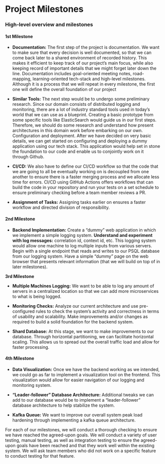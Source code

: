 # Project Milestones

### High-level overview and milestones

#### 1st Milestone

- **Documentation:** The first step of the project is documentation.
We want to make sure that every decision is well documented, so that we can come back
later to a shared environment of recorded history. This makes it efficient to keep
track of our project’s main focus, while also keeping record of important details that
we might forget later down the line. Documentation includes goal-oriented
meeting notes, road-mapping, learning-oriented tech-stack and high-level milestones.
Although it is a process that we will repeat in every milestone, the first one
will define the overall foundation of our project

- **Similar Tools:** The next step would be to undergo some preliminary research.
Since our domain consists of distributed logging and monitoring, there are a lot of
industry standard tools used in today’s world that we can use as a blueprint. Creating
a basic prototype from some specific tools like ElasticSearch would guide us in our
first steps. Therefore, we should do some research and understand how present
architectures in this domain work before embarking on our own. Configuration and
deployment. After we have decided on very basic details, we can get started on
configuring and deploying a dummy application using our tech stack.
This application would help set in stone the foundation to our code and enable us
to conjointly work on it through Github.

- **CI/CD:** We also have to define our CI/CD workflow so that the code that
we are going to all be eventually working on is decoupled from one another to
ensure there is a faster merging process and we allocate less time for errors.
CI/CD using GitHub Actions offers workflows that can build the code in your
repository and run your tests on a set schedule to ensure preliminary checking
before a team member reviews a PR.

- **Assignment of Tasks:** Assigning tasks earlier on ensures a faster workflow and directed division of responsibility.

#### 2nd Milestone

- **Backend Implementation:** Create a “dummy” web application in which we implement a simple logging system.
  **Understand and experiment with log messages:** correlation id, context id, etc.
  This logging system would allow one machine to log multiple inputs from various servers.
  Begin with a single endpoint that reads and writes to our PSQL database from our logging system.
  Have a simple “dummy” page on the web browser that presents relevant information (that we will build on top of in later milestones).

**3rd Milestone**

- **Multiple Machines Logging:** We want to be able to log any amount of servers in a centralized location so that we can add more microservices to what is being logged.

- **Monitoring Checks:** Analyze our current architecture and use pre-configured rules to check the system’s activity and correctness in terms of usability and scalability.
Make improvements and/or changes as required to build a solid foundation for
the backend system.

- **Shard Database:** At this stage, we want to make improvements to our database. Through horizontal partitioning, we can facilitate horizontal scaling. This allows us to spread out the overall traffic load and allow for faster processing.

#### 4th Milestone

- **Data Visualization:** Once we have the backend working as we intended, we could go as far to implement a visualization tool on the frontend. This visualization would allow for easier navigation of our logging and monitoring system.

- **“Leader-follower” Database Architecture:** Additional tweaks we can add to our database would be to implement a “leader-follower” database architecture to help stabilize the system.

- **Kafka Queue:** We want to improve our overall system peak load hardening through implementing a kafka queue architecture.

For each of our milestones, we will conduct a thorough checking to ensure we have reached the agreed-upon goals. We will conduct a variety of user testing, manual testing, as well as integration testing to ensure the agreed-upon goals have been reached and that they work well within the existing system. We will ask team members who did not work on a specific feature to conduct testing for that feature.